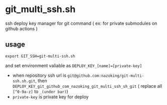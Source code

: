 # git_multi_ssh.sh

ssh deploy key manager for git command ( ex: for private submodules on github actions )

## usage

`export GIT_SSH=git-multi-ssh.sh`

and set environment valiable as `DEPLOY_KEY_[name]=[private-key]`


- when repository ssh url is `git@github.com:nazoking/git-multi-ssh.sh.git`, then `DEPLOY_KEY_git_github_com_nazoking_git_multi_ssh_sh_git` ( replace all `[^0-9a-z]` to `_(under bar)`)
- `private-key` is private key for deploy
